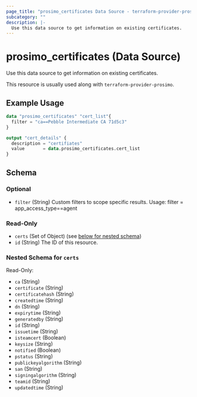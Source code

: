 ```yaml
---
page_title: "prosimo_certificates Data Source - terraform-provider-prosimo"
subcategory: ""
description: |-
  Use this data source to get information on existing certificates.
---
```


# prosimo_certificates (Data Source)

Use this data source to get information on existing certificates.

This resource is usually used along with `terraform-provider-prosimo`.



## Example Usage

```terraform
data "prosimo_certificates" "cert_list"{
  filter = "ca==Pebble Intermediate CA 71d5c3"
}

output "cert_details" {
  description = "certifiates"
  value       = data.prosimo_certificates.cert_list
}
```

<!-- schema generated by tfplugindocs -->
## Schema

### Optional

- `filter` (String) Custom filters to scope specific results. Usage: filter = app_access_type==agent

### Read-Only

- `certs` (Set of Object) (see [below for nested schema](#nestedatt--certs))
- `id` (String) The ID of this resource.

<a id="nestedatt--certs"></a>
### Nested Schema for `certs`

Read-Only:

- `ca` (String)
- `certificate` (String)
- `certificatehash` (String)
- `createdtime` (String)
- `dn` (String)
- `expirytime` (String)
- `generatedby` (String)
- `id` (String)
- `issuetime` (String)
- `isteamcert` (Boolean)
- `keysize` (String)
- `notified` (Boolean)
- `pstatus` (String)
- `publickeyalgorithm` (String)
- `san` (String)
- `signingalgorithm` (String)
- `teamid` (String)
- `updatedtime` (String)


